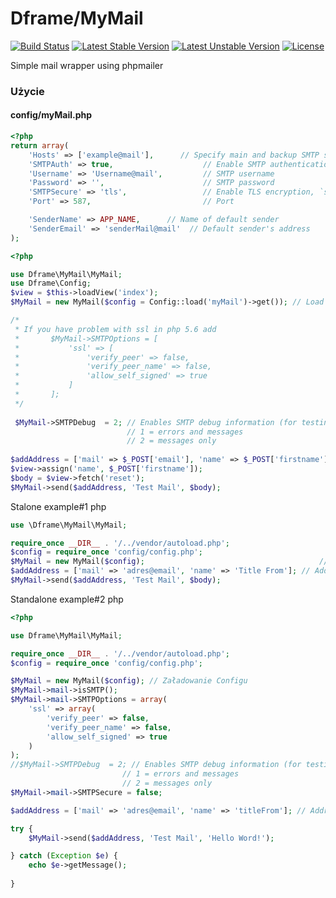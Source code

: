 # Dframe/MyMail

[![Build Status](https://travis-ci.org/dframe/myMail.svg?branch=master)](https://travis-ci.org/dframe/myMail) [![Latest Stable Version](https://poser.pugx.org/dframe/myMail/v/stable)](https://packagist.org/packages/dframe/myMail) [![Latest Unstable Version](https://poser.pugx.org/dframe/myMail/v/unstable)](https://packagist.org/packages/dframe/myMail) [![License](https://poser.pugx.org/dframe/myMail/license)](https://packagist.org/packages/dframe/myMail)

Simple mail wrapper using phpmailer 

### Użycie
#### config/myMail.php

```php
<?php
return array(
    'Hosts' => ['example@mail'],      // Specify main and backup SMTP servers
    'SMTPAuth' => true,                    // Enable SMTP authentication
    'Username' => 'Username@mail',         // SMTP username
    'Password' => '',                      // SMTP password
    'SMTPSecure' => 'tls',                 // Enable TLS encryption, `ssl` also accepted
    'Port' => 587,                         // Port

    'SenderName' => APP_NAME,      // Name of default sender
    'SenderEmail' => 'senderMail@mail'  // Default sender's address
);

```

```php
<?php

use Dframe\MyMail\MyMail;
use Dframe\Config;
$view = $this->loadView('index');
$MyMail = new MyMail($config = Config::load('myMail')->get()); // Load Configu

/* 
 * If you have problem with ssl in php 5.6 add
 *       $MyMail->SMTPOptions = [
 *           'ssl' => [
 *               'verify_peer' => false,
 *               'verify_peer_name' => false,
 *               'allow_self_signed' => true
 *           ]
 *       ];
 */
 
 $MyMail->SMTPDebug  = 2; // Enables SMTP debug information (for testing)
                          // 1 = errors and messages
                          // 2 = messages only
		       
$addAddress = ['mail' => $_POST['email'], 'name' => $_POST['firstname']];    // Addresses to send
$view->assign('name', $_POST['firstname']);                                       // Assign template values
$body = $view->fetch('reset');                                                    // Template mail
$MyMail->send($addAddress, 'Test Mail', $body);
````


Stalone example#1 php

```php
use \Dframe\MyMail\MyMail;

require_once __DIR__ . '/../vendor/autoload.php';
$config = require_once 'config/config.php'; 
$MyMail = new MyMail($config);                                       // Load Config
$addAddress = ['mail' => 'adres@email', 'name' => 'Title From']; // Addresses to send
$MyMail->send($addAddress, 'Test Mail', $body);
````


Standalone example#2 php

```php
<?php

use Dframe\MyMail\MyMail;

require_once __DIR__ . '/../vendor/autoload.php';
$config = require_once 'config/config.php'; 

$MyMail = new MyMail($config); // Załadowanie Configu
$MyMail->mail->isSMTP();
$MyMail->mail->SMTPOptions = array(
    'ssl' => array(
        'verify_peer' => false,
        'verify_peer_name' => false,
        'allow_self_signed' => true
    )
);
//$MyMail->SMTPDebug  = 2; // Enables SMTP debug information (for testing)
                         // 1 = errors and messages
                         // 2 = messages only
$MyMail->mail->SMTPSecure = false;

$addAddress = ['mail' => 'adres@email', 'name' => 'titleFrom']; // Addresses to send

try {
    $MyMail->send($addAddress, 'Test Mail', 'Hello Word!');

} catch (Exception $e) {
    echo $e->getMessage();
	
}
```
